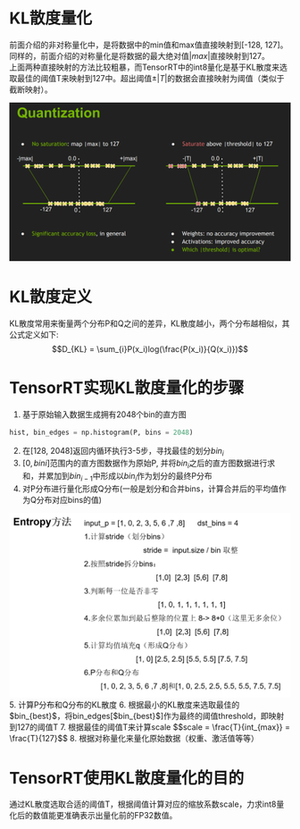 # KL散度量化
前面介绍的非对称量化中，是将数据中的min值和max值直接映射到[-128, 127]。
同样的，前面介绍的对称量化是将数据的最大绝对值$|max|$直接映射到127。  
上面两种直接映射的方法比较粗暴，而TensorRT中的int8量化是基于KL散度来选取最佳的阈值T来映射到127中。超出阈值$\pm|T|$的数据会直接映射为阈值（类似于截断映射）。
<div align=center>
<img src ="./Best_T.png" width="800"/>
</div>

# KL散度定义
KL散度常用来衡量两个分布P和Q之间的差异，KL散度越小，两个分布越相似，其公式定义如下:
$$D_{KL} = \sum_{i}P(x_i)log(\frac{P(x_i)}{Q(x_i)})$$

# TensorRT实现KL散度量化的步骤
1. 基于原始输入数据生成拥有2048个bin的直方图
```python
hist, bin_edges = np.histogram(P, bins = 2048)
```
2. 在[128, 2048]返回内循环执行3-5步，寻找最佳的划分$bin_{i}$
3. $[0,bin{i}]$范围内的直方图数据作为原始P, 并将$bin_{i}$之后的直方图数据进行求和，并累加到$bin_{i-1}$中形成以$bin_{i}$作为划分的最终P分布
4. 对P分布进行量化形成Q分布(一般是划分和合并bins，计算合并后的平均值作为Q分布对应bins的值)
<div align=center>
<img src ="./cal_Q.png" width="800"/>
</div>
5. 计算P分布和Q分布的KL散度
6. 根据最小的KL散度来选取最佳的$bin_{best}$，将bin_edges[$bin_{best}$]作为最终的阈值threshold，即映射到127的阈值T
7. 根据最佳的阈值T来计算scale
$$scale = \frac{T}{int_{max}} = \frac{T}{127}$$ 
8. 根据对称量化来量化原始数据（权重、激活值等等）

# TensorRT使用KL散度量化的目的
通过KL散度选取合适的阈值T，根据阈值计算对应的缩放系数scale，力求int8量化后的数值能更准确表示出量化前的FP32数值。
